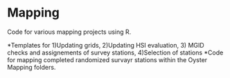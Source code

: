 # Mapping
Code for various mapping projects using R.

*Templates for 1)Updating grids, 2)Updating HSI evaluation, 3) MGID checks and assignements of survey stations, 4)Selection of stations
*Code for mapping completed randomized survayr stations within the Oyster Mapping folders.
